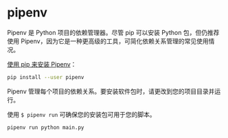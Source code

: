 # pipenv

Pipenv 是 Python 项目的依赖管理器。尽管 pip 可以安装 Python 包，但仍推荐使用 Pipenv，因为它是一种更高级的工具，可简化依赖关系管理的常见使用情况。

[使用 pip 来安装 Pipenv](https://pythonguidecn.readthedocs.io/zh/latest/dev/virtualenvs.html#virtualenvironments-ref)：

```bash
pip install --user pipenv
```

Pipenv 管理每个项目的依赖关系。要安装软件包时，请更改到您的项目目录并运行。

使用 `$ pipenv run` 可确保您的安装包可用于您的脚本。

```bash
pipenv run python main.py
```
